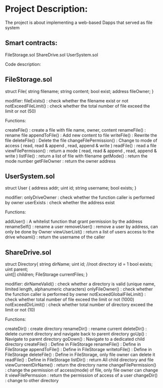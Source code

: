 # Project Description: 

The project is about implementing a web-based Dapps that served as file system 

## Smart contracts:

FileStorage.sol
ShareDrive.sol
UserSystem.sol

Code description:

## FileStorage.sol

struct File{
	string filename;
	string content;
	bool exist;
	address fileOwner;
}

modifier:
fileExists()           : check whether the filename exist or not
notExceedFileLimit()   : check whether the total number of file exceed the limit or not (50)

Functions:

createFile()           : create a file with file name, owner, content 
renameFile()           : rename file
appendToFile()         : Add new content to file
writeFile()            : Rewrite the file
deleteFile()           : Delete the file
changeFilePermission() : Change to mode of access ( read, read & append , read, append & write )
readFile()             : read a file
viewFilePermisson()    : return a mode ( read, read & append , read, append & write )
listFile()             : return a list of file with filename
getMode()              : return the mode number
getFileOwner           : return the owner address



## UserSystem.sol

struct User {
	address addr;
	uint id;
	string username;
	bool exists;
}

modifier:
onlyDriveOwner  : check whether the function caller is performed by owner
userExists      : check whether the address exist

Functions:

addUser()         : A whitelist function that grant permission by the address
renameSelf()      : rename a user 
removeUser()      : remove a user by address, can only be done by Owner
viewUserList()    : return a list of users access to the drive
whoami()          : return the username of the caller


## ShareDrive.sol

struct Directory{
	string dirName;
	uint id;          //root directory id = 1
	bool exists;
	uint parent;  
        uint[] children;
        FileStorage currentFiles;
}

modifier:
dirNameValid()             : check whether a directory is valid (unique name, limited length, alphanumeric characters)
onlyFileOwner()            : check whether the function caller is performed by owner
notExceedGlobalFileLimit() : check whether total number of file exceed the limit or not (1000)
notExceedDirLimit()        : check whether total number of directory exceed the limit or not (10)

Functions: 

createDir()             : create directory
renameDir()             : rename current
deleteDir()             : delete current directory and navigate back to parent directory
goUp()                  : Navigate to parent directory
goDown()                : Navigate to a dedicated child directory
createFile()            : Define in FileStorage
renameFile()            : Define in FileStorage
appendToFile()          : Define in FileStorage
writetoFile()           : Define in FileStorage
deleteFile()            : Define in FileStorage, only file owner can delete it
readFile()              : Define in FileStorage
listDir()               : return All child directory and file 
viewCurreentDirName()   : return the directory name
changeFilePermission()  : change the permission of access(mode) of file, only file owner can change it
viewFilePermssion       : return the permission of access of a user
changeDir()             : change to other directory
